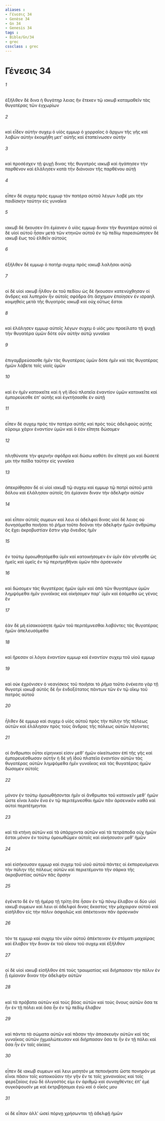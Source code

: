 ```yaml
---
aliases : 
- Γένεσις 34
- Genèse 34
- Gn 34
- Genesis 34
tags : 
- Bible/Gn/34
- grec
cssclass : grec
---
```


# Γένεσις 34

###### 1
ἐξῆλθεν δὲ δινα ἡ θυγάτηρ λειας ἣν ἔτεκεν τῷ ιακωβ καταμαθεῖν τὰς θυγατέρας τῶν ἐγχωρίων
###### 2
καὶ εἶδεν αὐτὴν συχεμ ὁ υἱὸς εμμωρ ὁ χορραῖος ὁ ἄρχων τῆς γῆς καὶ λαβὼν αὐτὴν ἐκοιμήθη μετ' αὐτῆς καὶ ἐταπείνωσεν αὐτήν
###### 3
καὶ προσέσχεν τῇ ψυχῇ δινας τῆς θυγατρὸς ιακωβ καὶ ἠγάπησεν τὴν παρθένον καὶ ἐλάλησεν κατὰ τὴν διάνοιαν τῆς παρθένου αὐτῇ
###### 4
εἶπεν δὲ συχεμ πρὸς εμμωρ τὸν πατέρα αὐτοῦ λέγων λαβέ μοι τὴν παιδίσκην ταύτην εἰς γυναῖκα
###### 5
ιακωβ δὲ ἤκουσεν ὅτι ἐμίανεν ὁ υἱὸς εμμωρ διναν τὴν θυγατέρα αὐτοῦ οἱ δὲ υἱοὶ αὐτοῦ ἦσαν μετὰ τῶν κτηνῶν αὐτοῦ ἐν τῷ πεδίῳ παρεσιώπησεν δὲ ιακωβ ἕως τοῦ ἐλθεῖν αὐτούς
###### 6
ἐξῆλθεν δὲ εμμωρ ὁ πατὴρ συχεμ πρὸς ιακωβ λαλῆσαι αὐτῷ
###### 7
οἱ δὲ υἱοὶ ιακωβ ἦλθον ἐκ τοῦ πεδίου ὡς δὲ ἤκουσαν κατενύχθησαν οἱ ἄνδρες καὶ λυπηρὸν ἦν αὐτοῖς σφόδρα ὅτι ἄσχημον ἐποίησεν ἐν ισραηλ κοιμηθεὶς μετὰ τῆς θυγατρὸς ιακωβ καὶ οὐχ οὕτως ἔσται
###### 8
καὶ ἐλάλησεν εμμωρ αὐτοῖς λέγων συχεμ ὁ υἱός μου προείλατο τῇ ψυχῇ τὴν θυγατέρα ὑμῶν δότε οὖν αὐτὴν αὐτῷ γυναῖκα
###### 9
ἐπιγαμβρεύσασθε ἡμῖν τὰς θυγατέρας ὑμῶν δότε ἡμῖν καὶ τὰς θυγατέρας ἡμῶν λάβετε τοῖς υἱοῖς ὑμῶν
###### 10
καὶ ἐν ἡμῖν κατοικεῖτε καὶ ἡ γῆ ἰδοὺ πλατεῖα ἐναντίον ὑμῶν κατοικεῖτε καὶ ἐμπορεύεσθε ἐπ' αὐτῆς καὶ ἐγκτήσασθε ἐν αὐτῇ
###### 11
εἶπεν δὲ συχεμ πρὸς τὸν πατέρα αὐτῆς καὶ πρὸς τοὺς ἀδελφοὺς αὐτῆς εὕροιμι χάριν ἐναντίον ὑμῶν καὶ ὃ ἐὰν εἴπητε δώσομεν
###### 12
πληθύνατε τὴν φερνὴν σφόδρα καὶ δώσω καθότι ἂν εἴπητέ μοι καὶ δώσετέ μοι τὴν παῖδα ταύτην εἰς γυναῖκα
###### 13
ἀπεκρίθησαν δὲ οἱ υἱοὶ ιακωβ τῷ συχεμ καὶ εμμωρ τῷ πατρὶ αὐτοῦ μετὰ δόλου καὶ ἐλάλησαν αὐτοῖς ὅτι ἐμίαναν διναν τὴν ἀδελφὴν αὐτῶν
###### 14
καὶ εἶπαν αὐτοῖς συμεων καὶ λευι οἱ ἀδελφοὶ δινας υἱοὶ δὲ λειας οὐ δυνησόμεθα ποιῆσαι τὸ ῥῆμα τοῦτο δοῦναι τὴν ἀδελφὴν ἡμῶν ἀνθρώπῳ ὃς ἔχει ἀκροβυστίαν ἔστιν γὰρ ὄνειδος ἡμῖν
###### 15
ἐν τούτῳ ὁμοιωθησόμεθα ὑμῖν καὶ κατοικήσομεν ἐν ὑμῖν ἐὰν γένησθε ὡς ἡμεῖς καὶ ὑμεῖς ἐν τῷ περιτμηθῆναι ὑμῶν πᾶν ἀρσενικόν
###### 16
καὶ δώσομεν τὰς θυγατέρας ἡμῶν ὑμῖν καὶ ἀπὸ τῶν θυγατέρων ὑμῶν λημψόμεθα ἡμῖν γυναῖκας καὶ οἰκήσομεν παρ' ὑμῖν καὶ ἐσόμεθα ὡς γένος ἕν
###### 17
ἐὰν δὲ μὴ εἰσακούσητε ἡμῶν τοῦ περιτέμνεσθαι λαβόντες τὰς θυγατέρας ἡμῶν ἀπελευσόμεθα
###### 18
καὶ ἤρεσαν οἱ λόγοι ἐναντίον εμμωρ καὶ ἐναντίον συχεμ τοῦ υἱοῦ εμμωρ
###### 19
καὶ οὐκ ἐχρόνισεν ὁ νεανίσκος τοῦ ποιῆσαι τὸ ῥῆμα τοῦτο ἐνέκειτο γὰρ τῇ θυγατρὶ ιακωβ αὐτὸς δὲ ἦν ἐνδοξότατος πάντων τῶν ἐν τῷ οἴκῳ τοῦ πατρὸς αὐτοῦ
###### 20
ἦλθεν δὲ εμμωρ καὶ συχεμ ὁ υἱὸς αὐτοῦ πρὸς τὴν πύλην τῆς πόλεως αὐτῶν καὶ ἐλάλησαν πρὸς τοὺς ἄνδρας τῆς πόλεως αὐτῶν λέγοντες
###### 21
οἱ ἄνθρωποι οὗτοι εἰρηνικοί εἰσιν μεθ' ἡμῶν οἰκείτωσαν ἐπὶ τῆς γῆς καὶ ἐμπορευέσθωσαν αὐτήν ἡ δὲ γῆ ἰδοὺ πλατεῖα ἐναντίον αὐτῶν τὰς θυγατέρας αὐτῶν λημψόμεθα ἡμῖν γυναῖκας καὶ τὰς θυγατέρας ἡμῶν δώσομεν αὐτοῖς
###### 22
μόνον ἐν τούτῳ ὁμοιωθήσονται ἡμῖν οἱ ἄνθρωποι τοῦ κατοικεῖν μεθ' ἡμῶν ὥστε εἶναι λαὸν ἕνα ἐν τῷ περιτέμνεσθαι ἡμῶν πᾶν ἀρσενικόν καθὰ καὶ αὐτοὶ περιτέτμηνται
###### 23
καὶ τὰ κτήνη αὐτῶν καὶ τὰ ὑπάρχοντα αὐτῶν καὶ τὰ τετράποδα οὐχ ἡμῶν ἔσται μόνον ἐν τούτῳ ὁμοιωθῶμεν αὐτοῖς καὶ οἰκήσουσιν μεθ' ἡμῶν
###### 24
καὶ εἰσήκουσαν εμμωρ καὶ συχεμ τοῦ υἱοῦ αὐτοῦ πάντες οἱ ἐκπορευόμενοι τὴν πύλην τῆς πόλεως αὐτῶν καὶ περιετέμοντο τὴν σάρκα τῆς ἀκροβυστίας αὐτῶν πᾶς ἄρσην
###### 25
ἐγένετο δὲ ἐν τῇ ἡμέρᾳ τῇ τρίτῃ ὅτε ἦσαν ἐν τῷ πόνῳ ἔλαβον οἱ δύο υἱοὶ ιακωβ συμεων καὶ λευι οἱ ἀδελφοὶ δινας ἕκαστος τὴν μάχαιραν αὐτοῦ καὶ εἰσῆλθον εἰς τὴν πόλιν ἀσφαλῶς καὶ ἀπέκτειναν πᾶν ἀρσενικόν
###### 26
τόν τε εμμωρ καὶ συχεμ τὸν υἱὸν αὐτοῦ ἀπέκτειναν ἐν στόματι μαχαίρας καὶ ἔλαβον τὴν διναν ἐκ τοῦ οἴκου τοῦ συχεμ καὶ ἐξῆλθον
###### 27
οἱ δὲ υἱοὶ ιακωβ εἰσῆλθον ἐπὶ τοὺς τραυματίας καὶ διήρπασαν τὴν πόλιν ἐν ᾗ ἐμίαναν διναν τὴν ἀδελφὴν αὐτῶν
###### 28
καὶ τὰ πρόβατα αὐτῶν καὶ τοὺς βόας αὐτῶν καὶ τοὺς ὄνους αὐτῶν ὅσα τε ἦν ἐν τῇ πόλει καὶ ὅσα ἦν ἐν τῷ πεδίῳ ἔλαβον
###### 29
καὶ πάντα τὰ σώματα αὐτῶν καὶ πᾶσαν τὴν ἀποσκευὴν αὐτῶν καὶ τὰς γυναῖκας αὐτῶν ᾐχμαλώτευσαν καὶ διήρπασαν ὅσα τε ἦν ἐν τῇ πόλει καὶ ὅσα ἦν ἐν ταῖς οἰκίαις
###### 30
εἶπεν δὲ ιακωβ συμεων καὶ λευι μισητόν με πεποιήκατε ὥστε πονηρόν με εἶναι πᾶσιν τοῖς κατοικοῦσιν τὴν γῆν ἔν τε τοῖς χαναναίοις καὶ τοῖς φερεζαίοις ἐγὼ δὲ ὀλιγοστός εἰμι ἐν ἀριθμῷ καὶ συναχθέντες ἐπ' ἐμὲ συγκόψουσίν με καὶ ἐκτριβήσομαι ἐγὼ καὶ ὁ οἶκός μου
###### 31
οἱ δὲ εἶπαν ἀλλ' ὡσεὶ πόρνῃ χρήσωνται τῇ ἀδελφῇ ἡμῶν
